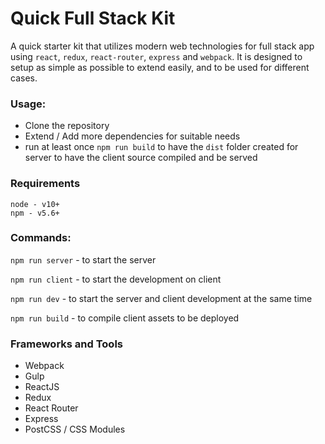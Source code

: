 # Quick Full Stack Kit

A quick starter kit that utilizes modern web technologies for full stack app using `react`, `redux`, `react-router`, `express` and `webpack`. It is designed to setup as simple as possible to extend easily, and to be used for different cases.


### Usage:
- Clone the repository
- Extend / Add more dependencies for suitable needs
- run at least once `npm run build` to have the `dist` folder created for server to have the client source compiled and be served


### Requirements
```
node - v10+
npm - v5.6+
```

### Commands:
`npm run server` - to start the server

`npm run client` - to start the development on client 

`npm run dev` - to start the server and client development at the same time

`npm run build` - to compile client assets to be deployed


### Frameworks and Tools
- Webpack
- Gulp
- ReactJS
- Redux
- React Router
- Express
- PostCSS / CSS Modules
